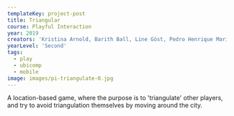 ```yaml
---
templateKey: project-post
title: Triangular
course: Playful Interaction
year: 2019
creators: 'Kristina Arnold, Barith Ball, Line Göst, Pedro Henrique Marinho de Lima, Alison Rebecca Thomas'
yearLevel: 'Second'
tags:
  - play
  - ubicomp
  - mobile
image: images/pi-triangulate-0.jpg
---
```


A location-based game, where the purpose is to 'triangulate' other players, and try to avoid triangulation themselves by moving around the city.

<MauVideo id="0_yzhp7976" />


